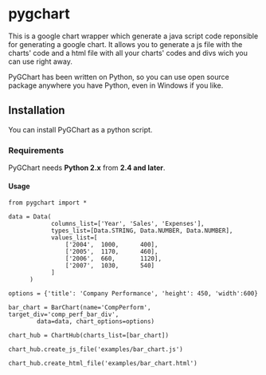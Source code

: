 pygchart
========

This is a google chart wrapper which generate a java script code reponsible for generating a google chart.
It allows you to generate a js file with the charts' code and a html file with all your charts' codes and divs wich you 
can use right away.

PyGChart has been written on Python, so you can use open source package anywhere you have Python, even in Windows if you like.

## Installation
You can install PyGChart as a python script.

### Requirements
PyGChart needs **Python 2.x** from **2.4 and later**.

#### Usage

    from pygchart import *

    data = Data(
                columns_list=['Year', 'Sales', 'Expenses'],
                types_list=[Data.STRING, Data.NUMBER, Data.NUMBER],
                values_list=[
                    ['2004',  1000,      400],
                    ['2005',  1170,      460],
                    ['2006',  660,       1120],
                    ['2007',  1030,      540]
                ]
          ) 
            
    options = {'title': 'Company Performance', 'height': 450, 'width':600}

    bar_chart = BarChart(name='CompPerform', target_div='comp_perf_bar_div', 
            data=data, chart_options=options)

    chart_hub = ChartHub(charts_list=[bar_chart])

    chart_hub.create_js_file('examples/bar_chart.js')

    chart_hub.create_html_file('examples/bar_chart.html')
